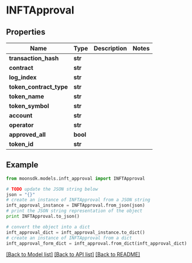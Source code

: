 # INFTApproval

## Properties

| Name                      | Type     | Description | Notes |
| ------------------------- | -------- | ----------- | ----- |
| **transaction\_hash**     | **str**  |             |       |
| **contract**              | **str**  |             |       |
| **log\_index**            | **str**  |             |       |
| **token\_contract\_type** | **str**  |             |       |
| **token\_name**           | **str**  |             |       |
| **token\_symbol**         | **str**  |             |       |
| **account**               | **str**  |             |       |
| **operator**              | **str**  |             |       |
| **approved\_all**         | **bool** |             |       |
| **token\_id**             | **str**  |             |       |

## Example

```python
from moonsdk.models.inft_approval import INFTApproval

# TODO update the JSON string below
json = "{}"
# create an instance of INFTApproval from a JSON string
inft_approval_instance = INFTApproval.from_json(json)
# print the JSON string representation of the object
print INFTApproval.to_json()

# convert the object into a dict
inft_approval_dict = inft_approval_instance.to_dict()
# create an instance of INFTApproval from a dict
inft_approval_form_dict = inft_approval.from_dict(inft_approval_dict)
```

[\[Back to Model list\]](./#documentation-for-models) [\[Back to API list\]](./#documentation-for-api-endpoints) [\[Back to README\]](./)
